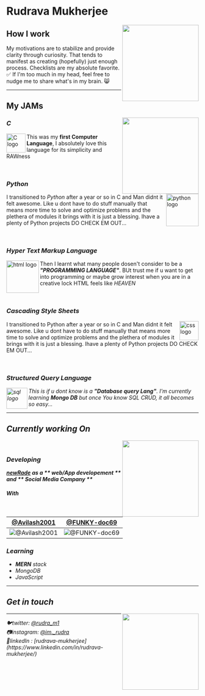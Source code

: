 <div>
<h1> Rudrava Mukherjee </h1>
  <img align='right' src='https://media.giphy.com/media/iIqmM5tTjmpOB9mpbn/giphy.gif' width='200"'>
</div>



<h2> How I work </h2>

My motivations are to stabilize and provide clarity through curiosity. That tends to manifest as creating (hopefully) just enough process. Checklists are my absolute favorite. ✅ If I'm too much in my head, feel free to nudge me to share what's in my brain. 😸
<hr>



<h2> My JAMs </h2>
<img align='right' src='https://media.giphy.com/media/26tn33aiTi1jkl6H6/giphy.gif' width='200"'>

  <h3><em>C</em></h3>

<img align='left' src='https://raw.githubusercontent.com/Rudrava/Rudrava/master/c.jpg' width='50"' alt="C logo">
<p> This was my <b>first Computer Language</b>, I absolutely love this language for its simplicity and RAWness</p></img><br>


  <h3><em>Python</em></h3>
  
<img align='right' src='https://raw.githubusercontent.com/Rudrava/Rudrava/master/python.jpg' width='85"' alt="python logo">
<p> I transitioned to <em>Python</em> after a year or so in C and Man didnt it felt awesome. Like u dont have to do stuff manually that means more time to solve and optimize problems and the plethera of modules it brings with it is just a blessing. Ihave a plenty of Python projects DO CHECK EM OUT...</p></img><br>


  <h3><em>Hyper Text Markup Language</em></h3>

<img align='left' src='https://raw.githubusercontent.com/Rudrava/Rudrava/master/html.jpg' width='85"' alt="html logo">
<p> Then I learnt what many people dosen't consider to be a <b><em>"PROGRAMMING LANGUAGE"</em></b>. BUt trust me if u want to get into programming or maybe grow interest when you are in a creative lock HTML feels like <i>HEAVEN</i> </p></img><br>


  <h3><em>Cascading Style Sheets</em></h3>
  
<img align='right' src='https://raw.githubusercontent.com/Rudrava/Rudrava/master/css.jpg' width='50' alt="css logo">
<p> I transitioned to Python after a year or so in C and Man didnt it felt awesome. Like u dont have to do stuff manually that means more time to solve and optimize problems and the plethera of modules it brings with it is just a blessing. Ihave a plenty of Python projects DO CHECK EM OUT...</p></img><br>


  <h3><em>Structured Query Language</h3>
  
<img align='left' src='https://raw.githubusercontent.com/Rudrava/Rudrava/master/sql.jpg' width='55"' alt="sql logo">
<p> This is if u dont know is a <b><em>"Database query Lang"</em></b>. I'm currently learning <b>Mongo DB</b> but once You know SQL <em>CRUD</em>, it all becomes so easy...</p></img>
<hr>




<h2> Currently working On </h2><img align='right' src='https://media.giphy.com/media/eYilisUwipOEM/giphy.gif' width='200"'>
<br>
   <h3>Developing</h3>
    <b><a href="https://github.com/New-Rade/" target="_blank"><em>newRade</em></a> as a ** web/App developement ** and ** Social Media Company **
   </b>
   <h4> With </h4>
   
[@Avilash2001](https://github.com/Avilash2001) | [@FUNKY-doc69](https://github.com/FUNKY-doc69) | 
--- | --- | 
![@Avilash2001](https://avatars.githubusercontent.com/Avilash2001?s=150&v=1) | ![@FUNKY-doc69](https://avatars.githubusercontent.com/FUNKY-doc69?s=150&v=1) | 

  <h3>Learning</h3>
   <ul>
   <li><b>MERN</b> stack</li>
   <li>MongoDB</li>
   <li>JavaScript</li>
   </ul>

<hr>
<h2> Get in touch </h2> <img align='right' src='https://media.giphy.com/media/Q7SKqn3G97xpmfSOvG/giphy.gif' width='200"'>
<hr>
 🐦twitter:  <a href="https://twitter.com/rudra_m1" target="_blank">@rudra_m1</a><br>
 📷instagram:  <a href="https://instagram.com/im._rudra" target="_blank">@im._rudra</a><br>
 🤵linkedIn : [rudrava-mukherjee](https://www.linkedin.com/in/rudrava-mukherjee/)<br>
 
